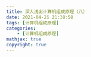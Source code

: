 ```yaml
---
title: 深入浅出计算机组成原理（八）
date: 2021-04-26 21:38:58
tags: [计算机组成原理]
categories: 
	- [计算机组成原理]
mathjax: true
copyright: true
---
```

